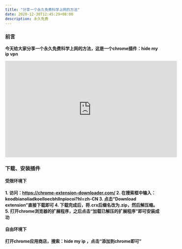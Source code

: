 ```yaml
---
title: "分享一个永久免费科学上网的方法"
date: 2020-12-30T12:45:29+08:00
description: 永久免费
---
```



### 前言
**今天给大家分享一个永久免费科学上网的方法，这是一个chrome插件：hide my ip vpn**
<iframe width="560" height="315" src="https://www.youtube.com/embed/2lCTBCy72b0" frameborder="0" allow="accelerometer; autoplay; clipboard-write; encrypted-media; gyroscope; picture-in-picture" allowfullscreen></iframe>

### 下载、安装插件

#### 受限环境下

**1. 访问：https://chrome-extension-downloader.com/
2. 在搜索框中输入：keodbianoliadkoelloecbhllnpiocoi?hl=zh-CN
3. 点击“Download extension”直接下载即可
4. 下载完成后，将.crx后缀名改为.zip，然后解压缩。
5. 打开chrome浏览器的扩展程序，之后点击“加载已解压的扩展程序”即可安装成功**
#### 自由环境下
**打开chrome应用商店，搜索：hide my ip ，点击“添加到chrome即可”**



